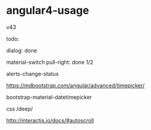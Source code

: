 # angular4-usage

v43


todo:

dialog: done

material-switch pull-right: done 1/2

alerts-change-status






<timepicker></timepicker>
https://mdbootstrap.com/angular/advanced/timepicker/

bootstrap-material-datetimepicker

css /deep/

http://interactjs.io/docs/#autoscroll
